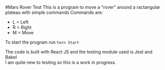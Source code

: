 #Mars Rover Test
This is a program to move a "rover" around a ractangular plateau with simple commands
Commands are: 
* L = Left
* R = Right
* M = Move

To start the program run `Yarn Start` 

The code is built with React JS and the testing module used is Jest and Babel<br>
I am quite new to testing so this is a work in progress. 

